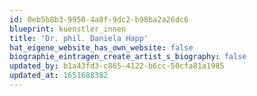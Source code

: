 ```yaml
---
id: 0eb5b8b3-9950-4a8f-9dc2-b98ba2a26dc6
blueprint: kuenstler_innen
title: 'Dr. phil. Daniela Happ'
hat_eigene_website_has_own_website: false
biographie_eintragen_create_artist_s_biography: false
updated_by: b1a43fd3-c865-4122-b6cc-50cfa81a1985
updated_at: 1651688382
---
```

